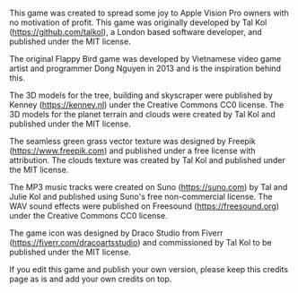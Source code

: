 This game was created to spread some joy to Apple Vision Pro owners with no motivation of profit. This game was originally developed by Tal Kol (https://github.com/talkol), a London based software developer, and published under the MIT license. 

The original Flappy Bird game was developed by Vietnamese video game artist and programmer Dong Nguyen in 2013 and is the inspiration behind this.

The 3D models for the tree, building and skyscraper were published by Kenney (https://kenney.nl) under the Creative Commons CC0 license. The 3D models for the planet terrain and clouds were created by Tal Kol and published under the MIT license.

The seamless green grass vector texture was designed by Freepik (https://www.freepik.com) and published under a free license with attribution. The clouds texture was created by Tal Kol and published under the MIT license.

The MP3 music tracks were created on Suno (https://suno.com) by Tal and Julie Kol and published using Suno's free non-commercial license. The WAV sound effects were published on Freesound (https://freesound.org) under the Creative Commons CC0 license.

The game icon was designed by Draco Studio from Fiverr (https://fiverr.com/dracoartsstudio) and commissioned by Tal Kol to be published under the MIT license.

If you edit this game and publish your own version, please keep this credits page as is and add your own credits on top.
